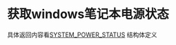 # 获取windows笔记本电源状态

具体返回内容看[SYSTEM_POWER_STATUS](https://learn.microsoft.com/en-us/windows/win32/api/winbase/ns-winbase-system_power_status)
结构体定义
